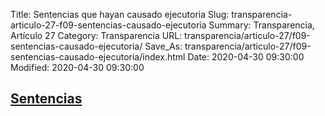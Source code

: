 Title: Sentencias que hayan causado ejecutoria
Slug: transparencia-articulo-27-f09-sentencias-causado-ejecutoria
Summary: Transparencia, Artículo 27
Category: Transparencia
URL: transparencia/articulo-27/f09-sentencias-causado-ejecutoria/
Save_As: transparencia/articulo-27/f09-sentencias-causado-ejecutoria/index.html
Date: 2020-04-30 09:30:00
Modified: 2020-04-30 09:30:00


## [Sentencias](https://www.pjecz.gob.mx/consultas/sentencias/)


